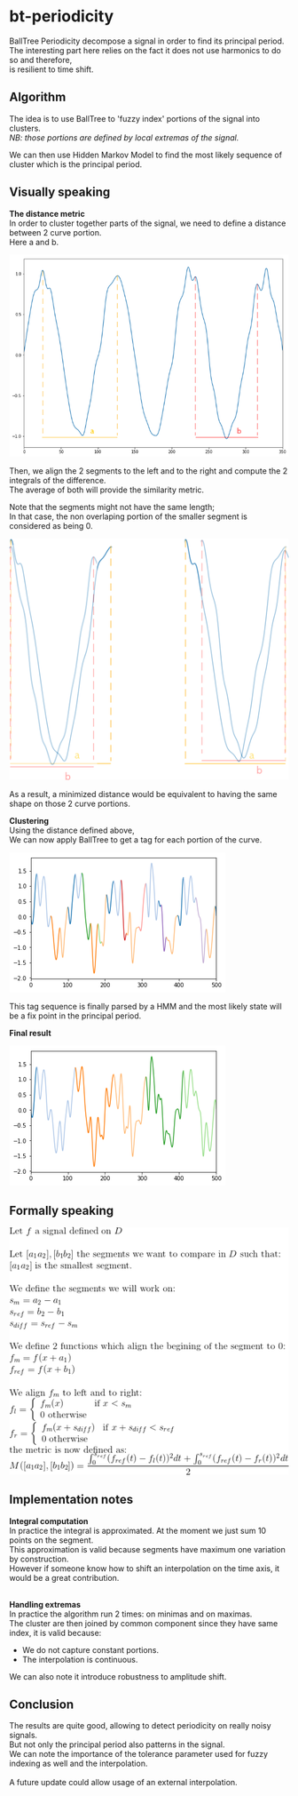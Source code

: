 bt-periodicity
===========

BallTree Periodicity decompose a signal in order to find its principal period.<br>
The interesting part here relies on the fact it does not use harmonics to do so and therefore,<br>
is resilient to time shift.


## Algorithm
The idea is to use BallTree to 'fuzzy index' portions of the signal into clusters.<br>
_NB: those portions are defined by local extremas of the signal._<br>

We can then use Hidden Markov Model to find the most likely sequence of cluster which is the principal period.<br>

## Visually speaking

__The distance metric__<br>
In order to cluster together parts of the signal, we need to define a distance between 2 curve portion.<br>
Here a and b.<br>

![](https://raw.githubusercontent.com/pelodelfuego/bt-periodicity/master/img/curve_portion.png)


Then, we align the 2 segments to the left and to the right and compute the 2 integrals of the difference.<br>
The average of both will provide the similarity metric.<br>

Note that the segments might not have the same length;<br>
In that case, the non overlaping portion of the smaller segment is considered as being 0.

![](https://raw.githubusercontent.com/pelodelfuego/bt-periodicity/master/img/alignment.gif)

As a result, a minimized distance would be equivalent to having the same shape on those 2 curve portions.


__Clustering__<br>
Using the distance defined above,<br>
We can now apply BallTree to get a tag for each portion of the curve.<br>

![](https://raw.githubusercontent.com/pelodelfuego/bt-periodicity/master/img/signal.png)


This tag sequence is finally parsed by a HMM and the most likely state will be a fix point in the principal period.


__Final result__<br>

![](https://raw.githubusercontent.com/pelodelfuego/bt-periodicity/master/img/periods.png)


## Formally speaking

![](https://raw.githubusercontent.com/pelodelfuego/bt-periodicity/master/img/formal_def.gif)

## Implementation notes

__Integral computation__<br>
In practice the integral is approximated. At the moment we just sum 10 points on the segment.<br>
This approximation is valid because segments have maximum one variation by construction.<br>
However if someone know how to shift an interpolation on the time axis, it would be a great contribution.<br>
<br>

__Handling extremas__<br>
In practice the algorithm run 2 times: on minimas and on maximas.<br>
The cluster are then joined by common component since they have same index, it is valid because:<br>

 * We do not capture constant portions.
 * The interpolation is continuous.

We can also note it introduce robustness to amplitude shift.


## Conclusion

The results are quite good, allowing to detect periodicity on really noisy signals.<br>
But not only the principal period also patterns in the signal.<br>
We can note the importance of the tolerance parameter used for fuzzy indexing as well and the interpolation.<br>
<br>
A future update could allow usage of an external interpolation.

